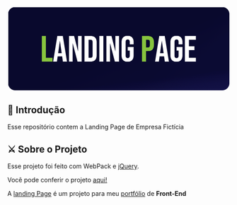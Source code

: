 <div align="center">
<img src="./landingpagebanner.png" width="500" height="187.5">


<div align="start">


## 🤗 Introdução

Esse repositório contem a Landing Page de Empresa Fictícia
<br>


## ⚔️ Sobre o Projeto

Esse projeto foi feito com WebPack e <a href="" target="_blank">jQuery</a>. <br> 

Você pode conferir o projeto <a href="https://amoreira2003.github.io/LandingPage/">aqui!</a>

A <a href="https://github.com/amoreira2003/LandingPage" target="_blank">landing Page</a> é um projeto para meu <a href="https://github.com/amoreira2003" target="_blank">portfólio</a> de **Front-End**

  <div>
<div>

